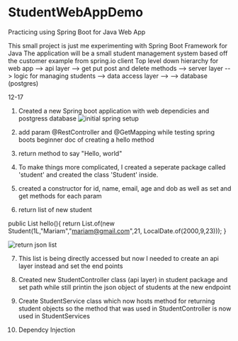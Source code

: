 # StudentWebAppDemo
Practicing using Spring Boot for Java Web App

This small project is just me experimenting with Spring Boot Framework for Java
The application will be a small student management system based off the customer example from spring.io
						client
Top level down hierarchy for web app    --> api layer --> get put post and delete methods
					--> server layer  --> logic for managing students
					--> data access layer -->
					--> database (postgres)

12-17
1. Created a new Spring boot application with web dependicies and postgress database
![initial spring setup](https://user-images.githubusercontent.com/70227588/146634238-6f498ce2-5c69-4734-bc6c-e9e71667b35c.JPG)

3. add param @RestController and @GetMapping while testing spring boots beginner doc of creating a hello method
4. return method to say "Hello, world"
5. To make things more complicated, I created a seperate package called 'student' and created the class 'Student' inside.
6. created a constructor for id, name, email, age and dob as well as set and get methods for each param
7. return list of new student

public List <Student> hello(){
		return List.of(new Student(1L,"Mariam","mariam@gmail.com",21, LocalDate.of(2000,9,23)));
	}
 
  
![return json list](https://user-images.githubusercontent.com/70227588/146631556-d209108a-59c5-451b-8488-8be60d9a662b.JPG)

7. This list is being directly accessed but now I needed to create an api layer instead and set the end points
8. Created new StudentController class (api layer) in student package and set path while still printin the json object of students
	at the new endpoint
	
9. Create StudentService class which now hosts method for returning student objects so the method that was used in StudentController is now used in StudentServices
10. Dependcy Injection
	
	
